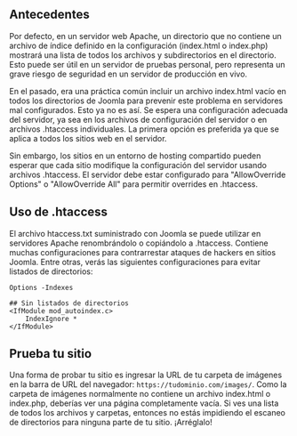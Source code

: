 <!-- Filename: How_do_you_block_directory_scans_using_htaccess%3F / Display title: Deshabilitar el Listado de Directorios  -->

## Antecedentes

Por defecto, en un servidor web Apache, un directorio que no contiene un archivo de índice definido en la configuración (index.html o index.php) mostrará una lista de todos los archivos y subdirectorios en el directorio. Esto puede ser útil en un servidor de pruebas personal, pero representa un grave riesgo de seguridad en un servidor de producción en vivo.

En el pasado, era una práctica común incluir un archivo index.html vacío en todos los directorios de Joomla para prevenir este problema en servidores mal configurados. Esto ya no es así. Se espera una configuración adecuada del servidor, ya sea en los archivos de configuración del servidor o en archivos .htaccess individuales. La primera opción es preferida ya que se aplica a todos los sitios web en el servidor.

Sin embargo, los sitios en un entorno de hosting compartido pueden esperar que cada sitio modifique la configuración del servidor usando archivos .htaccess. El servidor debe estar configurado para "AllowOverride Options" o "AllowOverride All" para permitir overrides en .htaccess.

## Uso de .htaccess

El archivo htaccess.txt suministrado con Joomla se puede utilizar en servidores Apache renombrándolo o copiándolo a .htaccess. Contiene muchas configuraciones para contrarrestar ataques de hackers en sitios Joomla. Entre otras, verás las siguientes configuraciones para evitar listados de directorios:

```
Options -Indexes

## Sin listados de directorios
<IfModule mod_autoindex.c>
    IndexIgnore *
</IfModule>
```

## Prueba tu sitio

Una forma de probar tu sitio es ingresar la URL de tu carpeta de imágenes en la barra de URL del navegador: `https://tudominio.com/images/`. Como la carpeta de imágenes normalmente no contiene un archivo index.html o index.php, deberías ver una página completamente vacía. Si ves una lista de todos los archivos y carpetas, entonces no estás impidiendo el escaneo de directorios para ninguna parte de tu sitio. ¡Arréglalo!
